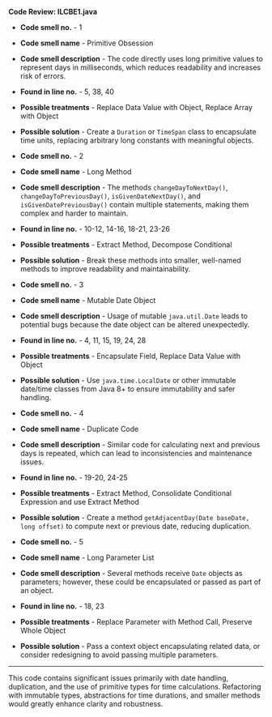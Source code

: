**Code Review: ILCBE1.java**

- **Code smell no.** - 1
- **Code smell name** - Primitive Obsession
- **Code smell description** - The code directly uses long primitive values to represent days in milliseconds, which reduces readability and increases risk of errors.
- **Found in line no.** - 5, 38, 40
- **Possible treatments** - Replace Data Value with Object, Replace Array with Object
- **Possible solution** - Create a `Duration` or `TimeSpan` class to encapsulate time units, replacing arbitrary long constants with meaningful objects.

- **Code smell no.** - 2
- **Code smell name** - Long Method
- **Code smell description** - The methods `changeDayToNextDay()`, `changeDayToPreviousDay()`, `isGivenDateNextDay()`, and `isGivenDatePreviousDay()` contain multiple statements, making them complex and harder to maintain.
- **Found in line no.** - 10-12, 14-16, 18-21, 23-26
- **Possible treatments** - Extract Method, Decompose Conditional
- **Possible solution** - Break these methods into smaller, well-named methods to improve readability and maintainability.

- **Code smell no.** - 3
- **Code smell name** - Mutable Date Object
- **Code smell description** - Usage of mutable `java.util.Date` leads to potential bugs because the date object can be altered unexpectedly.
- **Found in line no.** - 4, 11, 15, 19, 24, 28
- **Possible treatments** - Encapsulate Field, Replace Data Value with Object
- **Possible solution** - Use `java.time.LocalDate` or other immutable date/time classes from Java 8+ to ensure immutability and safer handling.

- **Code smell no.** - 4
- **Code smell name** - Duplicate Code
- **Code smell description** - Similar code for calculating next and previous days is repeated, which can lead to inconsistencies and maintenance issues.
- **Found in line no.** - 19-20, 24-25
- **Possible treatments** - Extract Method, Consolidate Conditional Expression and use Extract Method
- **Possible solution** - Create a method `getAdjacentDay(Date baseDate, long offset)` to compute next or previous date, reducing duplication.

- **Code smell no.** - 5
- **Code smell name** - Long Parameter List
- **Code smell description** - Several methods receive `Date` objects as parameters; however, these could be encapsulated or passed as part of an object.
- **Found in line no.** - 18, 23
- **Possible treatments** - Replace Parameter with Method Call, Preserve Whole Object
- **Possible solution** - Pass a context object encapsulating related data, or consider redesigning to avoid passing multiple parameters.

---

This code contains significant issues primarily with date handling, duplication, and the use of primitive types for time calculations. Refactoring with immutable types, abstractions for time durations, and smaller methods would greatly enhance clarity and robustness.